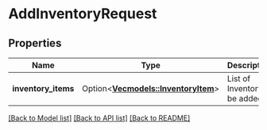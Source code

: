 # AddInventoryRequest

## Properties

Name | Type | Description | Notes
------------ | ------------- | ------------- | -------------
**inventory_items** | Option<[**Vec<models::InventoryItem>**](InventoryItem.md)> | List of Inventory to be added | [optional]

[[Back to Model list]](../README.md#documentation-for-models) [[Back to API list]](../README.md#documentation-for-api-endpoints) [[Back to README]](../README.md)


